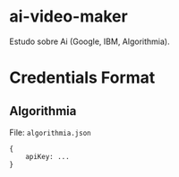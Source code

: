 # ai-video-maker
Estudo sobre Ai (Google, IBM, Algorithmia).

# Credentials Format

## Algorithmia

File: `algorithmia.json`

```
{
    apiKey: ...
}
```